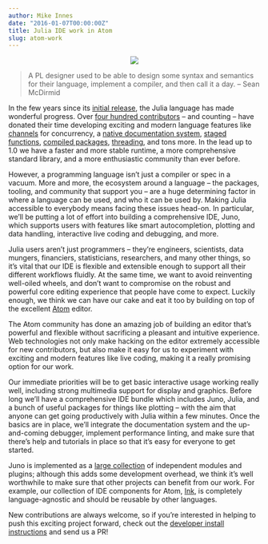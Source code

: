 ```yaml
---
author: Mike Innes
date: "2016-01-07T00:00:00Z"
title: Julia IDE work in Atom
slug: atom-work
---
```


<div align="center"><img src="https://github.com/JunoLab/atom-ink/raw/readme/demos/full.gif" /></div>

> A PL designer used to be able to design some syntax and semantics for their language, implement a compiler, and then call it a day. –  Sean McDirmid

In the few years since its [initial release](https://julialang.org/blog/2012/02/why-we-created-julia), the Julia language has made wonderful progress. Over [four hundred contributors](https://github.com/JuliaLang/julia/graphs/contributors) – and counting – have donated their time developing exciting and modern language features like [channels](https://github.com/JuliaLang/julia/pull/12042) for concurrency, a [native documentation system](https://docs.julialang.org/en/v1/manual/documentation/), [staged functions](https://docs.julialang.org/en/v1/manual/metaprogramming/#generated-functions), [compiled packages](https://docs.julialang.org/en/v1/manual/modules/#module-initialization-and-precompilation), [threading](https://github.com/JuliaLang/julia/pull/13410), and tons more. In the lead up to 1.0 we have a faster and more stable runtime, a more comprehensive standard library, and a more enthusiastic community than ever before.

However, a programming language isn’t just a compiler or spec in a vacuum. More and more, the ecosystem around a language – the packages, tooling, and community that support you – are a huge determining factor in where a language can be used, and who it can be used by. Making Julia accessible to everybody means facing these issues head-on. In particular, we’ll be putting a lot of effort into building a comprehensive IDE, Juno, which supports users with features like smart autocompletion, plotting and data handling, interactive live coding and debugging, and more.

Julia users aren’t just programmers – they’re engineers, scientists, data mungers, financiers, statisticians, researchers, and many other things, so it’s vital that our IDE is flexible and extensible enough to support all their different workflows fluidly. At the same time, we want to avoid reinventing well-oiled wheels, and don’t want to compromise on the robust and powerful core editing experience that people have come to expect. Luckily enough, we think we can have our cake and eat it too by building on top of the excellent [Atom](http://atom.io/) editor.

The Atom community has done an amazing job of building an editor that’s powerful and flexible without sacrificing a pleasant and intuitive experience. Web technologies not only make hacking on the editor extremely accessible for new contributors, but also make it easy for us to experiment with exciting and modern features like live coding, making it a really promising option for our work.

Our immediate priorities will be to get basic interactive usage working really well, including strong multimedia support for display and graphics. Before long we’ll have a comprehensive IDE bundle which includes Juno, Julia, and a bunch of useful packages for things like plotting – with the aim that anyone can get going productively with Julia within a few minutes. Once the basics are in place, we’ll integrate the documentation system and the up-and-coming debugger, implement performance linting, and make sure that there’s help and tutorials in place so that it’s easy for everyone to get started.

Juno is implemented as a [large collection](https://github.com/JunoLab) of independent modules and plugins; although this adds some development overhead, we think it’s well worthwhile to make sure that other projects can benefit from our work. For example, our collection of IDE components for Atom, [Ink](https://github.com/JunoLab/atom-ink), is completely language-agnostic and should be reusable by other languages.

New contributions are always welcome, so if you’re interested in helping to push this exciting project forward, check out the [developer install instructions](https://github.com/JunoLab/atom-julia-client/tree/master/docs) and send us a PR!
